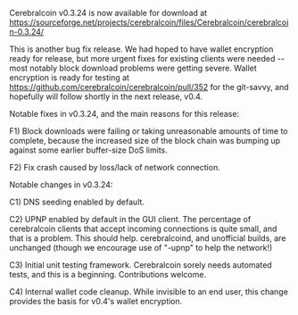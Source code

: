 Cerebralcoin v0.3.24 is now available for download at
https://sourceforge.net/projects/cerebralcoin/files/Cerebralcoin/cerebralcoin-0.3.24/

This is another bug fix release.  We had hoped to have wallet encryption ready for release, but more urgent fixes for existing clients were needed -- most notably block download problems were getting severe.  Wallet encryption is ready for testing at https://github.com/cerebralcoin/cerebralcoin/pull/352 for the git-savvy, and hopefully will follow shortly in the next release, v0.4.

Notable fixes in v0.3.24, and the main reasons for this release:

F1) Block downloads were failing or taking unreasonable amounts of time to complete, because the increased size of the block chain was bumping up against some earlier buffer-size DoS limits.

F2) Fix crash caused by loss/lack of network connection.

Notable changes in v0.3.24:

C1) DNS seeding enabled by default.

C2) UPNP enabled by default in the GUI client.  The percentage of cerebralcoin clients that accept incoming connections is quite small, and that is a problem.  This should help.  cerebralcoind, and unofficial builds, are unchanged (though we encourage use of "-upnp" to help the network!)

C3) Initial unit testing framework.  Cerebralcoin sorely needs automated tests, and this is a beginning.  Contributions welcome.

C4) Internal wallet code cleanup.  While invisible to an end user, this change provides the basis for v0.4's wallet encryption.
